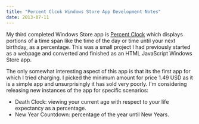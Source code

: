 ```yaml
---
title: "Percent Clcok Windows Store App Development Notes"
date: 2013-07-11
---
```

<div xmlns="http://www.w3.org/1999/xhtml"><div><div><p>
      My third completed Windows Store app is <a href="http://apps.microsoft.com/windows/en-us/app/percent-clock/e1560938-5720-4b5f-a19e-707f1b68e09f/">Percent Clock</a> which displays portions of a
      time span like the time of the day or time until your next birthday, as a percentage. This was a small project I had previously started as a webpage and converted and finished as an HTML
      JavaScript Windows Store app.
    </p><p>
      The only somewhat interesting aspect of this app is that its the first app for which I tried charging. I picked the minimum amount for price 1.49 USD as it is a simple app and unsurprisingly it
      has sold very poorly. I'm considering releasing new instances of the app for specific scenarios:
    </p><ul><li>Death Clock: viewing your current age with respect to your life expectancy as a percentage.
      </li><li>New Year Countdown: percentage of the year until New Years.
      </li></ul></div></div></div>

